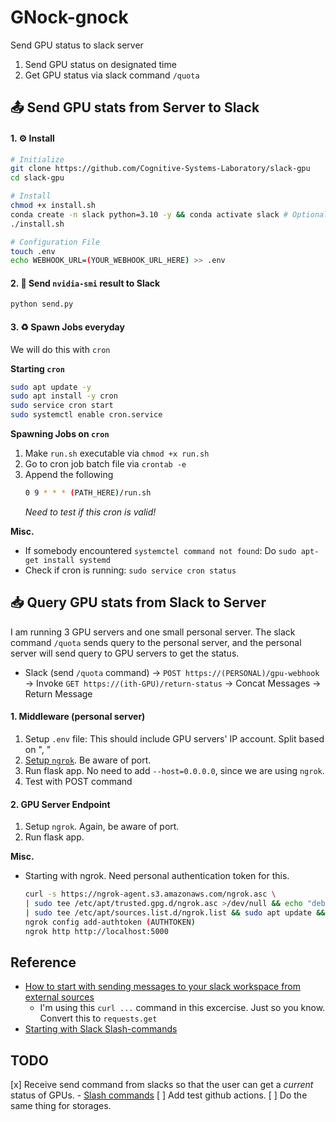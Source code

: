 # GNock-gnock
Send GPU status to slack server
1. Send GPU status on designated time
2. Get GPU status via slack command `/quota`

## 📤 Send GPU stats from Server to Slack

#### 1. ⚙️ Install

```bash
# Initialize
git clone https://github.com/Cognitive-Systems-Laboratory/slack-gpu
cd slack-gpu

# Install
chmod +x install.sh
conda create -n slack python=3.10 -y && conda activate slack # Optional
./install.sh

# Configuration File
touch .env
echo WEBHOOK_URL=(YOUR_WEBHOOK_URL_HERE) >> .env
```

#### 2. 📨 Send `nvidia-smi` result to Slack
```bash
python send.py
```

#### 3. ♻️ Spawn Jobs everyday

We will do this with `cron`

**Starting `cron`**
```bash
sudo apt update -y
sudo apt install -y cron
sudo service cron start
sudo systemctl enable cron.service
```

**Spawning Jobs on `cron`**
1. Make `run.sh` executable via `chmod +x run.sh`
2. Go to cron job batch file via `crontab -e`
3. Append the following
    ```bash
    0 9 * * * (PATH_HERE)/run.sh
    ```
    _Need to test if this cron is valid!_

**Misc.**
+ If somebody encountered `systemctel command not found`: Do `sudo apt-get install systemd`
+ Check if cron is running: `sudo service cron status`


## 📥 Query GPU stats from Slack to Server
I am running 3 GPU servers and one small personal server. The slack command `/quota` sends query to the personal server, and the personal server will send query to GPU servers to get the status.
- Slack (send `/quota` command) -> `POST https://(PERSONAL)/gpu-webhook` -> Invoke `GET https://(ith-GPU)/return-status` -> Concat Messages -> Return Message

#### 1. Middleware (personal server)

1. Setup `.env` file: This should include GPU servers' IP account. Split based on ", "
2. [Setup `ngrok`](https://dashboard.ngrok.com/get-started/setup/linux). Be aware of port.
3. Run flask app. No need to add `--host=0.0.0.0`, since we are using `ngrok`.
4. Test with POST command

#### 2. GPU Server Endpoint
1. Setup `ngrok`. Again, be aware of port.
2. Run flask app.

**Misc.**
- Starting with ngrok. Need personal authentication token for this.
    ```bash
    curl -s https://ngrok-agent.s3.amazonaws.com/ngrok.asc \
  | sudo tee /etc/apt/trusted.gpg.d/ngrok.asc >/dev/null && echo "deb https://ngrok-agent.s3.amazonaws.com buster main" \
  | sudo tee /etc/apt/sources.list.d/ngrok.list && sudo apt update && sudo apt install ngrok
  ngrok config add-authtoken (AUTHTOKEN)
  ngrok http http://localhost:5000
    ```

## Reference
+ [How to start with sending messages to your slack workspace from external sources](https://api.slack.com/apps/A062VRB6W7L/incoming-webhooks?success=1)
    - I'm using this `curl ...` command in this excercise. Just so you know. Convert this to `requests.get`
+ [Starting with Slack Slash-commands](https://api.slack.com/interactivity/slash-commands)

## TODO
[x] Receive send command from slacks so that the user can get a _current_ status of GPUs.
    - [Slash commands](https://api.slack.com/apps/A063KBUA5DE/slash-commands?)
[ ] Add test github actions.
[ ] Do the same thing for storages.
